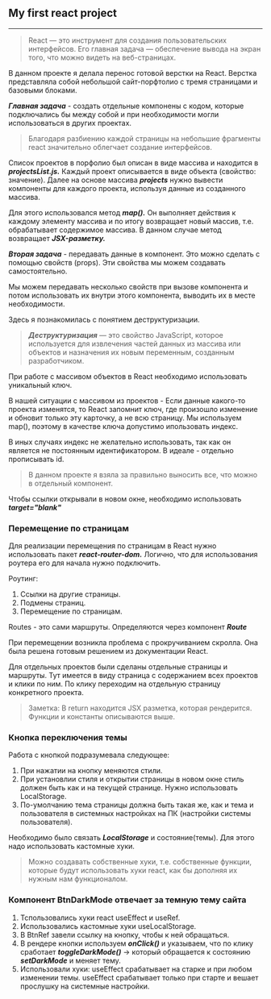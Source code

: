 ## My first react project
***

>React — это инструмент для создания пользовательских интерфейсов. Его главная задача — обеспечение вывода на экран того, что можно видеть на веб-страницах.

В данном проекте я делала перенос готовой верстки на React.
Верстка представляла собой небольшой сайт-порфтолио с тремя страницами и базовыми блоками.

***Главная задача*** - создать отдельные компонены с кодом, которые подключались бы между собой и при необходимости могли использоваться в других проектах. 
>Благодаря разбиению каждой страницы на небольшие фрагменты react значительно облегчает создание интерфейсов.

Список проектов в порфолио был описан в виде массива и находится в ***projectsList.js.***
Каждый проект описывается в виде объекта (свойство: значение). Далее на основе массива ***projects*** нужно вывести компоненты для каждого проекта, используя данные из созданного массива.

Для этого использовался метод ***map().*** Он выполняет действия к каждому элементу массива и по итогу возвращает новый массив, т.е. обрабатывает содержимое массива. В данном случае метод возвращает ***JSX-разметку.***

***Вторая задача*** - передавать данные в компонент. Это можно сделать с помощью свойств (props). Эти свойства мы можем создавать самостоятельно.

Мы можем передавать несколько свойств при вызове компонента и потом использовать их внутри этого компонента, выводить их в месте необходимости.

Здесь я познакомилась с понятием деструктуризации.

>***Деструктуризация*** — это свойство JavaScript, которое используется для извлечения частей данных из массива или объектов и назначения их новым переменным, созданным разработчиком.

При работе с массивом объектов в React необходимо использовать уникальный ключ.

В нашей ситуации с массивом из проектов - Если данные какого-то проекта изменятся, то React запомнит ключ, где произошло изменение и обновит только эту карточку, а не всю страницу. Мы используем map(), поэтому в качестве ключа допустимо ипользовать индекс.

В иных случаях индекс не желательно использовать, так как он является не постоянным идентификатором. В идеале - отдельно прописывать id.

>В данном проекте я взяла за правильно выносить все, что можно в отдельный компонент.

Чтобы ссылки открывали в новом окне, необходимо использовать ***target="blank"***

### Перемещение по страницам
Для реализации перемещения по страницам в React нужно использовать пакет ***react-router-dom.*** Логично, что для использования роутера его для начала нужно подключить.

Роутинг:
1. Ссылки на другие страницы.
2. Подмены страниц.
3. Перемещение по страницам.

Routes - это сами маршруты. Определяются через компонент ***Route***

При перемещении возникла проблема с прокручиванием скролла. Она была решена готовым решением из документации React.

Для отдельных проектов были сделаны отдельные страницы и маршруты. Тут имеется в виду страница с содержанием всех проектов и клики по ним. По клику переходим на отдельную страницу конкретного проекта.

> Заметка: В return находится JSX разметка, которая рендерится. Функции и константы описываются выше.

### Кнопка переключения темы

Работа с кнопкой подразумевала следующее:
1. При нажатии на кнопку меняются стили.
2. При установлии стиля и открытии страницы в новом окне стиль должен быть как и на текущей странице. Нужно использовать LocalStorage.
3. По-умолчанию тема страницы должна быть такая же, как и тема и пользователя в системных настройках на ПК (настройки системы пользователя).

Необходимо было связать ***LocalStorage*** и состояние(темы). Для этого надо использовать кастомные хуки.

>Можно создавать собственные хуки, т.е. собственные функции, которые будут использовать хуки react, как бы дополняя их нужным нам функционалом.

### Компонент BtnDarkMode отвечает за темную тему сайта

1. Тспользовались хуки react useEffect и useRef.
2. Использовались кастомные хуки useLocalStorage.
3. В BtnRef завели ссылку на кнопку, чтобы к ней обращаться.
4. В рендере кнопки используем ***onClick()*** и указываем, что по клику сработает ***toggleDarkMode()*** -> который обращается к состоянию ***setDarkMode*** и меняет тему.
5. Использовали хуки: 
   useEffect срабатывает на старке и при любом изменении темы.
   useEffect срабатывает только при старте и вешает прослушку на системные настройки.
